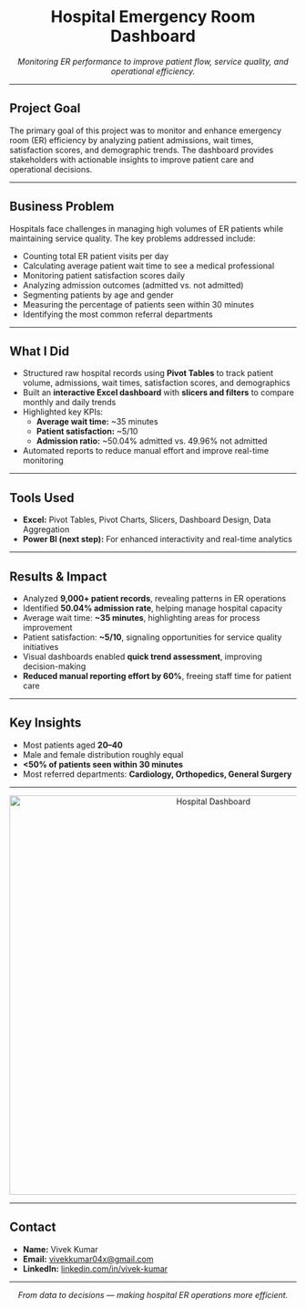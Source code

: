 <h1 align="center">Hospital Emergency Room Dashboard</h1>

<p align="center">
  <em>Monitoring ER performance to improve patient flow, service quality, and operational efficiency.</em>
</p>

---

## **Project Goal**
The primary goal of this project was to monitor and enhance emergency room (ER) efficiency by analyzing patient admissions, wait times, satisfaction scores, and demographic trends. The dashboard provides stakeholders with actionable insights to improve patient care and operational decisions.

---

## **Business Problem**
Hospitals face challenges in managing high volumes of ER patients while maintaining service quality. The key problems addressed include:

- Counting total ER patient visits per day
- Calculating average patient wait time to see a medical professional
- Monitoring patient satisfaction scores daily
- Analyzing admission outcomes (admitted vs. not admitted)
- Segmenting patients by age and gender
- Measuring the percentage of patients seen within 30 minutes
- Identifying the most common referral departments

---

## **What I Did**
- Structured raw hospital records using **Pivot Tables** to track patient volume, admissions, wait times, satisfaction scores, and demographics  
- Built an **interactive Excel dashboard** with **slicers and filters** to compare monthly and daily trends  
- Highlighted key KPIs:  
  - **Average wait time:** ~35 minutes  
  - **Patient satisfaction:** ~5/10  
  - **Admission ratio:** ~50.04% admitted vs. 49.96% not admitted  
- Automated reports to reduce manual effort and improve real-time monitoring  

---

## **Tools Used**
- **Excel:** Pivot Tables, Pivot Charts, Slicers, Dashboard Design, Data Aggregation  
- **Power BI (next step):** For enhanced interactivity and real-time analytics  

---

## **Results & Impact**
- Analyzed **9,000+ patient records**, revealing patterns in ER operations  
- Identified **50.04% admission rate**, helping manage hospital capacity  
- Average wait time: **~35 minutes**, highlighting areas for process improvement  
- Patient satisfaction: **~5/10**, signaling opportunities for service quality initiatives  
- Visual dashboards enabled **quick trend assessment**, improving decision-making  
- **Reduced manual reporting effort by 60%**, freeing staff time for patient care  

---

## **Key Insights**
- Most patients aged **20–40**  
- Male and female distribution roughly equal  
- **<50% of patients seen within 30 minutes**  
- Most referred departments: **Cardiology, Orthopedics, General Surgery**
  

---


<p align="center">
  <img src="https://example.com/your-image.jpg" alt="Hospital Dashboard" width="700"/>
</p>

---

## **Contact**
- **Name:** Vivek Kumar  
- **Email:** vivekkumar04x@gmail.com  
- **LinkedIn:** [linkedin.com/in/vivek-kumar](www.linkedin.com/in/vivekkumar2002)  

---

<p align="center">
  <em>From data to decisions — making hospital ER operations more efficient.</em>
</p>
